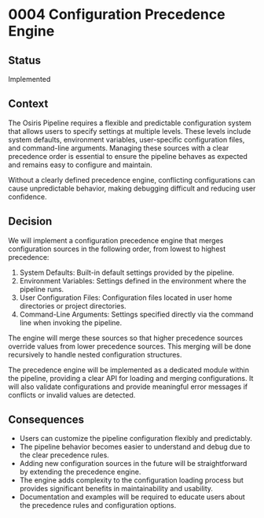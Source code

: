 # 0004 Configuration Precedence Engine

## Status
Implemented

## Context

The Osiris Pipeline requires a flexible and predictable configuration system that allows users to specify settings at multiple levels. These levels include system defaults, environment variables, user-specific configuration files, and command-line arguments. Managing these sources with a clear precedence order is essential to ensure the pipeline behaves as expected and remains easy to configure and maintain.

Without a clearly defined precedence engine, conflicting configurations can cause unpredictable behavior, making debugging difficult and reducing user confidence.

## Decision

We will implement a configuration precedence engine that merges configuration sources in the following order, from lowest to highest precedence:

1. System Defaults: Built-in default settings provided by the pipeline.
2. Environment Variables: Settings defined in the environment where the pipeline runs.
3. User Configuration Files: Configuration files located in user home directories or project directories.
4. Command-Line Arguments: Settings specified directly via the command line when invoking the pipeline.

The engine will merge these sources so that higher precedence sources override values from lower precedence sources. This merging will be done recursively to handle nested configuration structures.

The precedence engine will be implemented as a dedicated module within the pipeline, providing a clear API for loading and merging configurations. It will also validate configurations and provide meaningful error messages if conflicts or invalid values are detected.

## Consequences

- Users can customize the pipeline configuration flexibly and predictably.
- The pipeline behavior becomes easier to understand and debug due to the clear precedence rules.
- Adding new configuration sources in the future will be straightforward by extending the precedence engine.
- The engine adds complexity to the configuration loading process but provides significant benefits in maintainability and usability.
- Documentation and examples will be required to educate users about the precedence rules and configuration options.
